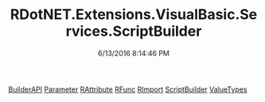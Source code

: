 ﻿---
title: RDotNET.Extensions.VisualBasic.Services.ScriptBuilder
date: 6/13/2016 8:14:46 PM
---

[BuilderAPI](T-RDotNET.Extensions.VisualBasic.Services.ScriptBuilder.BuilderAPI.html)
[Parameter](T-RDotNET.Extensions.VisualBasic.Services.ScriptBuilder.Parameter.html)
[RAttribute](T-RDotNET.Extensions.VisualBasic.Services.ScriptBuilder.RAttribute.html)
[RFunc](T-RDotNET.Extensions.VisualBasic.Services.ScriptBuilder.RFunc.html)
[RImport](T-RDotNET.Extensions.VisualBasic.Services.ScriptBuilder.RImport.html)
[ScriptBuilder](T-RDotNET.Extensions.VisualBasic.Services.ScriptBuilder.ScriptBuilder.html)
[ValueTypes](T-RDotNET.Extensions.VisualBasic.Services.ScriptBuilder.ValueTypes.html)

